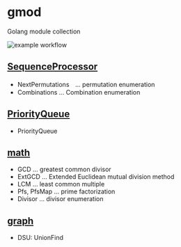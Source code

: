 # gmod

Golang module collection

![example workflow](https://github.com/github/docs/actions/workflows/test.yml/badge.svg)


## [SequenceProcessor](SequenceProcessor/README.md)
* NextPermutations　... permutation enumeration
* Combinations ... Combination enumeration
 
## [PriorityQueue](PriorityQueue/README.md)
* PriorityQueue

## [math](math/README.md)
* GCD ... greatest common divisor
* ExtGCD ... Extended Euclidean mutual division method
* LCM ... least common multiple
* Pfs, PfsMap ... prime factorization
* Divisor ... divisor enumeration

## [graph](graph/README.md)
* DSU: UnionFind
